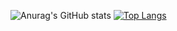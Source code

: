 
![Anurag's GitHub stats](https://github-readme-stats.vercel.app/api?username=youseiy&show_icons=true&theme=radical)
[![Top Langs](https://github-readme-stats.vercel.app/api/top-langs/?username=youseiy&theme=radical&langs_count=3)](https://github.com/anuraghazra/github-readme-stats)
